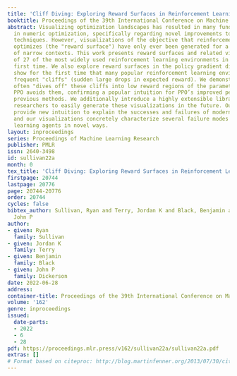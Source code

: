 ```yaml
---
title: 'Cliff Diving: Exploring Reward Surfaces in Reinforcement Learning Environments'
booktitle: Proceedings of the 39th International Conference on Machine Learning
abstract: Visualizing optimization landscapes has resulted in many fundamental insights
  in numeric optimization, specifically regarding novel improvements to optimization
  techniques. However, visualizations of the objective that reinforcement learning
  optimizes (the "reward surface") have only ever been generated for a small number
  of narrow contexts. This work presents reward surfaces and related visualizations
  of 27 of the most widely used reinforcement learning environments in Gym for the
  first time. We also explore reward surfaces in the policy gradient direction and
  show for the first time that many popular reinforcement learning environments have
  frequent "cliffs" (sudden large drops in expected reward). We demonstrate that A2C
  often "dives off" these cliffs into low reward regions of the parameter space while
  PPO avoids them, confirming a popular intuition for PPO’s improved performance over
  previous methods. We additionally introduce a highly extensible library that allows
  researchers to easily generate these visualizations in the future. Our findings
  provide new intuition to explain the successes and failures of modern RL methods,
  and our visualizations concretely characterize several failure modes of reinforcement
  learning agents in novel ways.
layout: inproceedings
series: Proceedings of Machine Learning Research
publisher: PMLR
issn: 2640-3498
id: sullivan22a
month: 0
tex_title: 'Cliff Diving: Exploring Reward Surfaces in Reinforcement Learning Environments'
firstpage: 20744
lastpage: 20776
page: 20744-20776
order: 20744
cycles: false
bibtex_author: Sullivan, Ryan and Terry, Jordan K and Black, Benjamin and Dickerson,
  John P
author:
- given: Ryan
  family: Sullivan
- given: Jordan K
  family: Terry
- given: Benjamin
  family: Black
- given: John P
  family: Dickerson
date: 2022-06-28
address:
container-title: Proceedings of the 39th International Conference on Machine Learning
volume: '162'
genre: inproceedings
issued:
  date-parts:
  - 2022
  - 6
  - 28
pdf: https://proceedings.mlr.press/v162/sullivan22a/sullivan22a.pdf
extras: []
# Format based on citeproc: http://blog.martinfenner.org/2013/07/30/citeproc-yaml-for-bibliographies/
---
```

